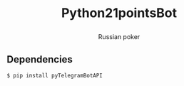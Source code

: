 # <p align="center">Python21pointsBot

<p align="center">Russian poker</a>

## Dependencies

```
$ pip install pyTelegramBotAPI
```
